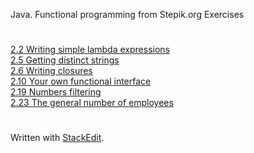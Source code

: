 Java. Functional programming from Stepik.org
Exercises
# 
[2.2 Writing simple lambda expressions](https://github.com/Paxnamra/java8-functional-programming/tree/master/src/main/java/_2_2_writing_simple_lambda_expressions)<br/>
[2.5 Getting distinct strings](https://github.com/Paxnamra/java8-functional-programming/tree/master/src/main/java/_2_5_getting_distinct_strings)<br/>
[2.6 Writing closures](https://github.com/Paxnamra/java8-functional-programming/tree/master/src/main/java/_2_6_writing_closures)<br/>
[2.10 Your own functional interface](https://github.com/Paxnamra/java8-functional-programming/tree/master/src/main/java/_2_10_custom_functional_interface)<br/>
[2.19 Numbers filtering](https://github.com/Paxnamra/java8-functional-programming/tree/master/src/main/java/_2_19_numbers_filtering)<br/>
[2.23 The general number of employees](https://github.com/Paxnamra/java8-functional-programming/tree/master/src/main/java/_2_23_the_general_number_of_employees)<br/>
#
Written with [StackEdit](https://stackedit.io/).
